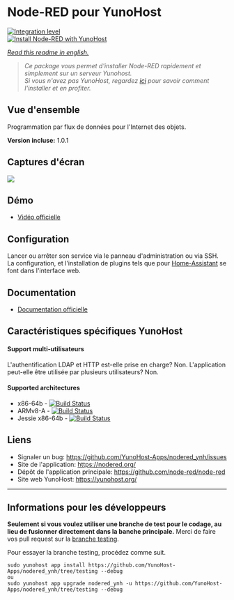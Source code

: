 # Node-RED pour YunoHost

[![Integration level](https://dash.yunohost.org/integration/nodered.svg)](https://dash.yunohost.org/appci/app/nodered)  
[![Install Node-RED with YunoHost](https://install-app.yunohost.org/install-with-yunohost.png)](https://install-app.yunohost.org/?app=nodered)

*[Read this readme in english.](./README.md)* 

> *Ce package vous permet d'installer Node-RED rapidement et simplement sur un serveur Yunohost.  
Si vous n'avez pas YunoHost, regardez [ici](https://yunohost.org/#/install) pour savoir comment l'installer et en profiter.*

## Vue d'ensemble
Programmation par flux de données pour l'Internet des objets.

**Version incluse:** 1.0.1

## Captures d'écran

![](https://camo.githubusercontent.com/01ed64b01d73046a485ea82b645a3be529c64809/687474703a2f2f6e6f64657265642e6f72672f696d616765732f6e6f64652d7265642d73637265656e73686f742e706e67)

## Démo

* [Vidéo officielle](https://youtu.be/vYreeoCoQPI)

## Configuration

Lancer ou arrêter son service via le panneau d'administration ou via SSH.
La configuration, et l'installation de plugins tels que pour [Home-Assistant](https://github.com/YunoHost-Apps/homeassistant_ynh) se font dans l'interface web.

## Documentation

 * [Documentation officielle](https://nodered.org/docs/)

## Caractéristiques spécifiques YunoHost

#### Support multi-utilisateurs

L'authentification LDAP et HTTP est-elle prise en charge? Non.
L'application peut-elle être utilisée par plusieurs utilisateurs? Non.

#### Supported architectures

* x86-64b - [![Build Status](https://ci-apps.yunohost.org/ci/logs/nodered%20%28Apps%29.svg)](https://ci-apps.yunohost.org/ci/apps/nodered/)
* ARMv8-A - [![Build Status](https://ci-apps-arm.yunohost.org/ci/logs/nodered%20%28Apps%29.svg)](https://ci-apps-arm.yunohost.org/ci/apps/nodered/)
* Jessie x86-64b - [![Build Status](https://ci-stretch.nohost.me/ci/logs/nodered%20%28Apps%29.svg)](https://ci-stretch.nohost.me/ci/apps/nodered/)

## Liens

 * Signaler un bug: https://github.com/YunoHost-Apps/nodered_ynh/issues
 * Site de l'application: https://nodered.org/
 * Dépôt de l'application principale: https://github.com/node-red/node-red
 * Site web YunoHost: https://yunohost.org/

---

Informations pour les développeurs
----------------

**Seulement si vous voulez utiliser une branche de test pour le codage, au lieu de fusionner directement dans la banche principale.**
Merci de faire vos pull request sur la [branche testing](https://github.com/YunoHost-Apps/nodered_ynh/tree/testing).

Pour essayer la branche testing, procédez comme suit.
```
sudo yunohost app install https://github.com/YunoHost-Apps/nodered_ynh/tree/testing --debug
ou
sudo yunohost app upgrade nodered_ynh -u https://github.com/YunoHost-Apps/nodered_ynh/tree/testing --debug
```
